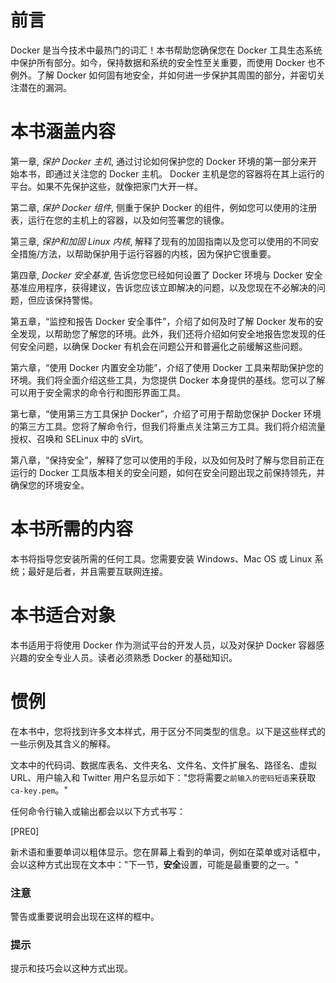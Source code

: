 # 前言

Docker 是当今技术中最热门的词汇！本书帮助您确保您在 Docker 工具生态系统中保护所有部分。如今，保持数据和系统的安全性至关重要，而使用 Docker 也不例外。了解 Docker 如何固有地安全，并如何进一步保护其周围的部分，并密切关注潜在的漏洞。

# 本书涵盖内容

第一章, *保护 Docker 主机*, 通过讨论如何保护您的 Docker 环境的第一部分来开始本书，即通过关注您的 Docker 主机。 Docker 主机是您的容器将在其上运行的平台。如果不先保护这些，就像把家门大开一样。

第二章, *保护 Docker 组件*, 侧重于保护 Docker 的组件，例如您可以使用的注册表，运行在您的主机上的容器，以及如何签署您的镜像。

第三章, *保护和加固 Linux 内核*, 解释了现有的加固指南以及您可以使用的不同安全措施/方法，以帮助保护用于运行容器的内核，因为保护它很重要。

第四章, *Docker 安全基准*, 告诉您您已经如何设置了 Docker 环境与 Docker 安全基准应用程序，获得建议，告诉您应该立即解决的问题，以及您现在不必解决的问题，但应该保持警惕。

第五章，“监控和报告 Docker 安全事件”，介绍了如何及时了解 Docker 发布的安全发现，以帮助您了解您的环境。此外，我们还将介绍如何安全地报告您发现的任何安全问题，以确保 Docker 有机会在问题公开和普遍化之前缓解这些问题。

第六章，“使用 Docker 内置安全功能”，介绍了使用 Docker 工具来帮助保护您的环境。我们将全面介绍这些工具，为您提供 Docker 本身提供的基线。您可以了解可以用于安全需求的命令行和图形界面工具。

第七章，“使用第三方工具保护 Docker”，介绍了可用于帮助您保护 Docker 环境的第三方工具。您将了解命令行，但我们将重点关注第三方工具。我们将介绍流量授权、召唤和 SELinux 中的 sVirt。

第八章，“保持安全”，解释了您可以使用的手段，以及如何及时了解与您目前正在运行的 Docker 工具版本相关的安全问题，如何在安全问题出现之前保持领先，并确保您的环境安全。

# 本书所需的内容

本书将指导您安装所需的任何工具。您需要安装 Windows、Mac OS 或 Linux 系统；最好是后者，并且需要互联网连接。

# 本书适合对象

本书适用于将使用 Docker 作为测试平台的开发人员，以及对保护 Docker 容器感兴趣的安全专业人员。读者必须熟悉 Docker 的基础知识。

# 惯例

在本书中，您将找到许多文本样式，用于区分不同类型的信息。以下是这些样式的一些示例及其含义的解释。

文本中的代码词、数据库表名、文件夹名、文件名、文件扩展名、路径名、虚拟 URL、用户输入和 Twitter 用户名显示如下："您将需要`之前输入的密码短语`来获取`ca-key.pem`。"

任何命令行输入或输出都会以以下方式书写：

[PRE0]

新术语和重要单词以粗体显示。您在屏幕上看到的单词，例如在菜单或对话框中，会以这种方式出现在文本中："下一节，**安全**设置，可能是最重要的之一。"

### 注意

警告或重要说明会出现在这样的框中。

### 提示

提示和技巧会以这种方式出现。
